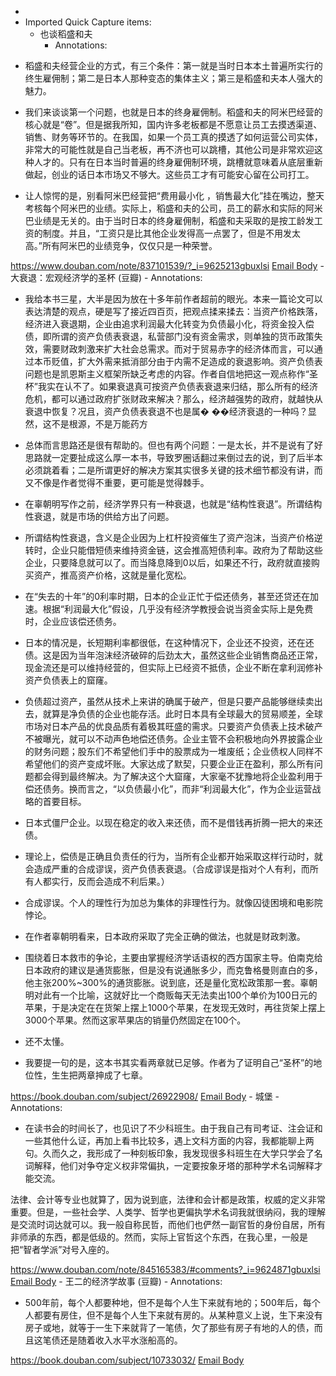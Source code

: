 - 
- Imported Quick Capture items:
    - 也谈稻盛和夫
        - Annotations:

* 稻盛和夫经营企业的方式，有三个条件：第一就是当时日本本土普遍所实行的终生雇佣制；第二是日本人那种变态的集体主义；第三是稻盛和夫本人强大的魅力。

* 我们来谈谈第一个问题，也就是日本的终身雇佣制。稻盛和夫的阿米巴经营的核心就是“卷”。但是据我所知，国内许多老板都是不愿意让员工去摸透渠道、销售、财务等环节的。在我国，如果一个员工真的摸透了如何运营公司实体，非常大的可能性就是自己当老板，再不济也可以跳槽，其他公司是非常欢迎这种人才的。只有在日本当时普遍的终身雇佣制环境，跳槽就意味着从底层重新做起，创业的话日本市场又不够大。这些员工才有可能安心留在公司打工。

* 让人惊愕的是，别看阿米巴经营把“费用最小化 ，销售最大化”挂在嘴边，整天考核每个阿米巴的业绩。实际上，稻盛和夫的公司，员工的薪水和实际的阿米巴业绩是无关的。由于当时日本的终身雇佣制，稻盛和夫采取的是按工龄发工资的制度。并且，“工资只是比其他企业发得高一点罢了，但是不用发太高。”所有阿米巴的业绩竞争，仅仅只是一种荣誉。



https://www.douban.com/note/837101539/?_i=9625213gbuxlsi [Email Body](https://files.todoist.com/ADoQwdjvbfD0gKQ1piDL7S7G0AtpB3wV-_6elRc_So8JU5Ph90TtJjIk-4eCSZYi/by/21878347/as/file.html)
    - 大衰退：宏观经济学的圣杯 (豆瓣)
        - Annotations:

* 我给本书三星，大半是因为放在十多年前作者超前的眼光。本来一篇论文可以表达清楚的观点，硬是写了接近四百页，把观点揉来揉去：当资产价格跌落，经济进入衰退期，企业由追求利润最大化转变为负债最小化，将资金投入偿债，即所谓的资产负债表衰退，私营部门没有资金需求，则单独的货币政策失效，需要财政刺激来扩大社会总需求。而对于贸易赤字的经济体而言，可以通过本币贬值，扩大外需来抵消部分由于内需不足造成的衰退影响。资产负债表问题也是凯恩斯主义框架所缺乏考虑的内容。作者自信地把这一观点称作“圣杯”我实在认不了。如果衰退真可按资产负债表衰退来归结，那么所有的经济危机，都可以通过政府扩张财政来解决？那么，经济越强势的政府，就越快从衰退中恢复？况且，资产负债表衰退不也是属� ��经济衰退的一种吗？显然，这不是根源，不是万能药方

* 总体而言思路还是很有帮助的。但也有两个问题：一是太长，并不是说有了好思路就一定要扯成这么厚一本书，导致罗圈话翻过来倒过去的说，到了后半本必须跳着看；二是所谓更好的解决方案其实很多关键的技术细节都没有讲，而又不像是作者觉得不重要，更可能是觉得棘手。

* 在辜朝明写作之前，经济学界只有一种衰退，也就是“结构性衰退”。所谓结构性衰退，就是市场的供给方出了问题。

* 所谓结构性衰退，含义是企业因为上杠杆投资催生了资产泡沫，当资产价格逆转时，企业只能借短债来维持资金链，这会推高短债利率。政府为了帮助这些企业，只要降息就可以了。而当降息降到0以后，如果还不行，政府就直接购买资产，推高资产价格，这就是量化宽松。

* 在“失去的十年”的0利率时期，日本的企业正忙于偿还债务，甚至还贷还在加速。根据“利润最大化”假设，几乎没有经济学教授会说当资金实际上是免费时，企业应该偿还债务。

* 日本的情况是，长短期利率都很低，在这种情况下，企业还不投资，还在还债。这是因为当年泡沫经济破碎的后劲太大，虽然这些企业销售商品还正常，现金流还是可以维持经营的，但实际上已经资不抵债，企业不断在拿利润修补资产负债表上的窟窿。

* 负债超过资产，虽然从技术上来讲的确属于破产，但是只要产品能够继续卖出去，就算是净负债的企业也能存活。此时日本具有全球最大的贸易顺差，全球市场对日本产品的优良品质有着极其旺盛的需求。只要资产负债表上技术破产不被曝光，就可以不动声色地偿还债务。企业主管不会积极地向外界披露企业的财务问题；股东们不希望他们手中的股票成为一堆废纸；企业债权人同样不希望他们的资产变成坏账。大家达成了默契，只要企业正在盈利，那么所有问题都会得到最终解决。为了解决这个大窟窿，大家毫不犹豫地将企业盈利用于偿还债务。换而言之，“以负债最小化”，而非“利润最大化”，作为企业运营战略的首要目标。

* 日本式僵尸企业。以现在稳定的收入来还债，而不是借钱再折腾一把大的来还债。

* 理论上，偿债是正确且负责任的行为，当所有企业都开始采取这样行动时，就会造成严重的合成谬误，资产负债表衰退。（合成谬误是指对个人有利，而所有人都实行，反而会造成不利后果。）

* 合成谬误。个人的理性行为加总为集体的非理性行为。就像囚徒困境和电影院悖论。

* 在作者辜朝明看来，日本政府采取了完全正确的做法，也就是财政刺激。

* 围绕着日本救市的争论，主要由掌握经济学话语权的西方国家主导。伯南克给日本政府的建议是通货膨胀，但是没有说通胀多少，而克鲁格曼则直白的多，他主张200%~300%的通货膨胀。说到底，还是量化宽松政策那一套。辜朝明对此有一个比喻，这就好比一个商贩每天无法卖出100个单价为100日元的苹果，于是决定在在货架上摆上1000个苹果，在发现无效时，再往货架上摆上3000个苹果。然而这家苹果店的销量仍然固定在100个。

* 还不太懂。

* 我要提一句的是，这本书其实看两章就已足够。作者为了证明自己“圣杯”的地位性，生生把两章抻成了七章。



https://book.douban.com/subject/26922908/ [Email Body](https://files.todoist.com/2wQotc32xN_PRkX2sCMNL52DziMNNuSjHKofFT956Yb8LeWMhTchXIPPRoHhjmzD/by/21878347/as/file.html)
    - 城堡
        - Annotations:

* 在读书会的时间长了，也见识了不少科班生。由于我自己有司考证、注会证和一些其他什么证，再加上看书比较多，遇上文科方面的内容，我都能聊上两句。久而久之，我形成了一种刻板印象，我发现很多科班生在大学只学会了名词解释，他们对争夺定义权非常偏执，一定要按象牙塔的那种学术名词解释才能交流。

法律、会计等专业也就算了，因为说到底，法律和会计都是政策，权威的定义非常重要。但是，一些社会学、人类学、哲学也更偏执学术名词我就很纳闷，我的理解是交流时词达就可以。我一般自称民哲，而他们也俨然一副官哲的身份自居，所有非师承的东西，都是低级的。然而，实际上官哲这个东西，在我心里，一般是把“智者学派”对号入座的。



https://www.douban.com/note/845165383/#comments?_i=9624871gbuxlsi [Email Body](https://files.todoist.com/xLRmnMMqdVLX_KbhYW-6tw_7RJ6jRRcch-QLMRyA_xrTkKwR7M1E-6stvUqMHftt/by/21878347/as/file.html)
    - 王二的经济学故事 (豆瓣)
        - Annotations:

* 500年前，每个人都要种地，但不是每个人生下来就有地的；500年后，每个人都要有房住，但不是每个人生下来就有房的。从某种意义上说，生下来没有房子或地，就等于一生下来就背了一笔债，欠了那些有房子有地的人的债，而且这笔债还是随着收入水平水涨船高的。



https://book.douban.com/subject/10733032/ [Email Body](https://files.todoist.com/aG7EBymK54EOpoRGxqq0aQ2SQsjtQWkJZb0LIh928wTS6nCoHqEEhRwEWejOXUJy/by/21878347/as/file.html)
